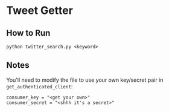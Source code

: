 # Tweet Getter

## How to Run
`python twitter_search.py <keyword>`

## Notes
You'll need to modify the file to use your own key/secret pair in `get_authenticated_client`:

```
consumer_key = "<get your own>"
consumer_secret = "<shhh it's a secret>"
```
